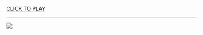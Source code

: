 
<a href="https://premium76.site?title=coreluxe_unblocked_games&ref=13M">CLICK TO PLAY</a></h3>
<hr>

<a href="https://premium76.site?title=coreluxe_unblocked_games&ref=13M"><img src="https://clearcache.store/games.png"></a>


